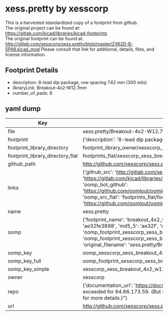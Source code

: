# xess.pretty by xesscorp  
This is a harvested standardized copy of a footprint from github.  
The original project can be found at:  
https://gitlab.com/kicad/libraries/kicad-footprints  
The original footprint can be found at:
http://gitlab.com/xesscorp/xess.pretty/blob/master/ZX62D-B-5PA8.kicad_mod
Please consult that link for additional, details, files, and license information.  
## Footprint Details
* description: 8-lead dip package, row spacing 7.62 mm (300 mils)  
* libraryLink: Breakout-4x2-W12.7mm  
* number_of_pads: 8  
## yaml dump  
| Key | Value |  
| --- | --- |  
| file | xess.pretty/Breakout-4x2-W12.7mm.kicad_mod |  
| footprint | {'description': '8-lead dip package, row spacing 7.62 mm (300 mils)', 'libraryLink': 'Breakout-4x2-W12.7mm', 'number_of_pads': 8} |  
| footprint_library_directory | footprint_library_owner/xesscorp_xess.pretty |  
| footprint_library_directory_flat | footprints_flat/xesscorp_xess_breakout_4x2_w12_7mm/working |  
| github_path | http://github.com/xesscorp/xess.pretty/blob/master/Breakout-4x2-W12.7mm.kicad_mod |  
| links | {'github_src': 'http://gitlab.com/xesscorp/xess.pretty/blob/master/ZX62D-B-5PA8.kicad_mod', 'github_src_repo': 'https://gitlab.com/kicad/libraries/kicad-footprints', 'oomp_bot': 'footprints/xesscorp_xess_breakout_4x2_w12_7mm/working', 'oomp_bot_github': 'https://github.com/oomlout/oomlout_oomp_footprint_bot/tree/main/footprints/xesscorp_xess_breakout_4x2_w12_7mm/working', 'oomp_src_flat': 'footprints_flat/footprints_flat/xesscorp_xess_breakout_4x2_w12_7mm/working', 'oomp_src_flat_github': 'https://github.com/oomlout/oomlout_oomp_footprint_src/tree/main/footprints_flat/xesscorp_xess_breakout_4x2_w12_7mm/working'} |  
| name | xess.pretty |  
| oomp | {'footprint_name': 'breakout_4x2_w12_7mm', 'library_name': 'xess', 'md5': 'ae32fe38987fd104b7c066fa893ffa2a', 'md5_10': 'ae32fe3898', 'md5_5': 'ae32f', 'md5_6': 'ae32fe', 'oomp_key': 'oomp_xesscorp_xess_breakout_4x2_w12_7mm', 'oomp_key_extra': 'oomp_footprint_xesscorp_xess_breakout_4x2_w12_7mm', 'oomp_key_full': 'oomp_footprint_xesscorp_xess_breakout_4x2_w12_7mm_ae32fe', 'oomp_key_simple': 'xesscorp_xess_breakout_4x2_w12_7mm', 'original_filename': 'xess.pretty/Breakout-4x2-W12.7mm.kicad_mod', 'owner_name': 'xesscorp'} |  
| oomp_key | oomp_xesscorp_xess_breakout_4x2_w12_7mm |  
| oomp_key_full | oomp_footprint_xesscorp_xess_breakout_4x2_w12_7mm |  
| oomp_key_simple | xesscorp_xess_breakout_4x2_w12_7mm |  
| owner | xesscorp |  
| repo | {'documentation_url': 'https://docs.github.com/rest/overview/resources-in-the-rest-api#rate-limiting', 'message': "API rate limit exceeded for 84.66.173.59. (But here's the good news: Authenticated requests get a higher rate limit. Check out the documentation for more details.)"} |  
| url | http://github.com/xesscorp/xess.pretty |  

